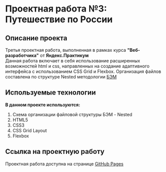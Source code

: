 # Проектная работа №3: Путешествие по России

## Описание проекта

Третья проектная работа, выполненная в рамках курса **"Веб-разработчика"** от **Яндекс.Практикум**  
Данная работа включает в себя использование расширенных возможностей html и css, направленных на создание адаптивного интерфейса с использованием CSS Grid и Flexbox. Организация файлов составлена по структуре Nested методологии [БЭМ](https://ru.bem.info/)

## Используемые технологии

**В данном проекте используются:**

1. Схема организации файловой структуры БЭМ - Nested
2. HTML5
3. CSS3
4. CSS Grid Layout
5. Flexbox

## Ссылка на проектную работу

Проектная работа доступна на странице [GitHub Pages](https://artiquanta.github.io/russian-travel/)